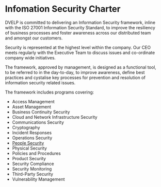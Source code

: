 # Infomation Security Charter

DVELP is committed to delivering an Information Security framework, inline
with the ISO 27001 Information Security Standard, to improve the resiliency of
business processes and foster awareness across our distributed team and amongst
our customers.

Security is represented at the highest level within the company. Our CEO
meets regularly with the Executive Team to discuss issues and co-ordinate
company wide initiatives.

The framework, approved by management, is designed as a functional tool, to be
referred to in the day-to-day, to improve awareness, define best practices and
cystalise key processes for prevention and resolution of information security
related issues.

The framework includes programs covering:

* Access Management
* Asset Management
* Business Continuity Security
* Cloud and Network Infrastructure Security
* Communications Security
* Cryptography
* Incident Responses
* Operations Security
* [People Security](people-security.md)
* Physical Security
* Policies and Procedures
* Product Security
* Security Compliance
* Security Monitoring
* Third-Party Security
* Vulnerability Management

